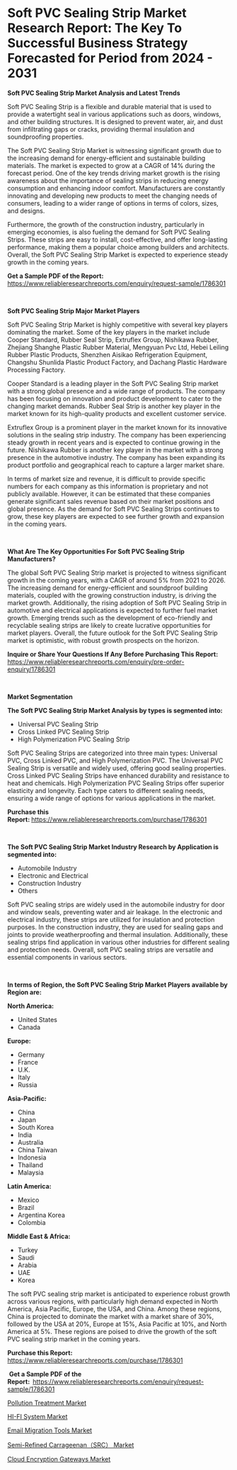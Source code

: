 <p><h1>Soft PVC Sealing Strip Market Research Report: The Key To Successful Business Strategy Forecasted for Period from 2024 - 2031</h1></p><p><strong>Soft PVC Sealing Strip Market Analysis and Latest Trends</strong></p>
<p><p>Soft PVC Sealing Strip is a flexible and durable material that is used to provide a watertight seal in various applications such as doors, windows, and other building structures. It is designed to prevent water, air, and dust from infiltrating gaps or cracks, providing thermal insulation and soundproofing properties.</p><p>The Soft PVC Sealing Strip Market is witnessing significant growth due to the increasing demand for energy-efficient and sustainable building materials. The market is expected to grow at a CAGR of 14% during the forecast period. One of the key trends driving market growth is the rising awareness about the importance of sealing strips in reducing energy consumption and enhancing indoor comfort. Manufacturers are constantly innovating and developing new products to meet the changing needs of consumers, leading to a wider range of options in terms of colors, sizes, and designs.</p><p>Furthermore, the growth of the construction industry, particularly in emerging economies, is also fueling the demand for Soft PVC Sealing Strips. These strips are easy to install, cost-effective, and offer long-lasting performance, making them a popular choice among builders and architects. Overall, the Soft PVC Sealing Strip Market is expected to experience steady growth in the coming years.</p></p>
<p><strong>Get a Sample PDF of the Report:&nbsp;</strong> <a href="https://www.reliableresearchreports.com/enquiry/request-sample/1786301">https://www.reliableresearchreports.com/enquiry/request-sample/1786301</a></p>
<p>&nbsp;</p>
<p><strong>Soft PVC Sealing Strip Major Market Players</strong></p>
<p><p>Soft PVC Sealing Strip Market is highly competitive with several key players dominating the market. Some of the key players in the market include Cooper Standard, Rubber Seal Strip, Extruflex Group, Nishikawa Rubber, Zhejiang Shanghe Plastic Rubber Material, Mengyuan Pvc Ltd, Hebei Leiling Rubber Plastic Products, Shenzhen Aisikao Refrigeration Equipment, Changshu Shunlida Plastic Product Factory, and Dachang Plastic Hardware Processing Factory.</p><p>Cooper Standard is a leading player in the Soft PVC Sealing Strip market with a strong global presence and a wide range of products. The company has been focusing on innovation and product development to cater to the changing market demands. Rubber Seal Strip is another key player in the market known for its high-quality products and excellent customer service.</p><p>Extruflex Group is a prominent player in the market known for its innovative solutions in the sealing strip industry. The company has been experiencing steady growth in recent years and is expected to continue growing in the future. Nishikawa Rubber is another key player in the market with a strong presence in the automotive industry. The company has been expanding its product portfolio and geographical reach to capture a larger market share.</p><p>In terms of market size and revenue, it is difficult to provide specific numbers for each company as this information is proprietary and not publicly available. However, it can be estimated that these companies generate significant sales revenue based on their market positions and global presence. As the demand for Soft PVC Sealing Strips continues to grow, these key players are expected to see further growth and expansion in the coming years.</p></p>
<p>&nbsp;</p>
<p><strong>What Are The Key Opportunities For Soft PVC Sealing Strip Manufacturers?</strong></p>
<p><p>The global Soft PVC Sealing Strip market is projected to witness significant growth in the coming years, with a CAGR of around 5% from 2021 to 2026. The increasing demand for energy-efficient and soundproof building materials, coupled with the growing construction industry, is driving the market growth. Additionally, the rising adoption of Soft PVC Sealing Strip in automotive and electrical applications is expected to further fuel market growth. Emerging trends such as the development of eco-friendly and recyclable sealing strips are likely to create lucrative opportunities for market players. Overall, the future outlook for the Soft PVC Sealing Strip market is optimistic, with robust growth prospects on the horizon.</p></p>
<p><strong>Inquire or Share Your Questions If Any Before Purchasing This Report:</strong> <a href="https://www.reliableresearchreports.com/enquiry/pre-order-enquiry/1786301">https://www.reliableresearchreports.com/enquiry/pre-order-enquiry/1786301</a></p>
<p>&nbsp;</p>
<p><strong>Market Segmentation</strong></p>
<p><strong>The Soft PVC Sealing Strip Market Analysis by types is segmented into:</strong></p>
<p><ul><li>Universal PVC Sealing Strip</li><li>Cross Linked PVC Sealing Strip</li><li>High Polymerization PVC Sealing Strip</li></ul></p>
<p><p>Soft PVC Sealing Strips are categorized into three main types: Universal PVC, Cross Linked PVC, and High Polymerization PVC. The Universal PVC Sealing Strip is versatile and widely used, offering good sealing properties. Cross Linked PVC Sealing Strips have enhanced durability and resistance to heat and chemicals. High Polymerization PVC Sealing Strips offer superior elasticity and longevity. Each type caters to different sealing needs, ensuring a wide range of options for various applications in the market.</p></p>
<p><strong>Purchase this Report:&nbsp;</strong><a href="https://www.reliableresearchreports.com/purchase/1786301">https://www.reliableresearchreports.com/purchase/1786301</a></p>
<p>&nbsp;</p>
<p><strong>The Soft PVC Sealing Strip Market Industry Research by Application is segmented into:</strong></p>
<p><ul><li>Automobile Industry</li><li>Electronic and Electrical</li><li>Construction Industry</li><li>Others</li></ul></p>
<p><p>Soft PVC sealing strips are widely used in the automobile industry for door and window seals, preventing water and air leakage. In the electronic and electrical industry, these strips are utilized for insulation and protection purposes. In the construction industry, they are used for sealing gaps and joints to provide weatherproofing and thermal insulation. Additionally, these sealing strips find application in various other industries for different sealing and protection needs. Overall, soft PVC sealing strips are versatile and essential components in various sectors.</p></p>
<p>&nbsp;</p>
<p><strong>In terms of Region, the Soft PVC Sealing Strip Market Players available by Region are:</strong></p>
<p>
    <p> <strong> North America: </strong>
        <ul>
            <li>United States</li>
            <li>Canada</li>
        </ul>
        </p> 
    <p> <strong> Europe: </strong>
        <ul>
            <li>Germany</li>
            <li>France</li>
            <li>U.K.</li>
            <li>Italy</li>
            <li>Russia</li>
        </ul>
        </p> 
    <p> <strong> Asia-Pacific: </strong>
        <ul>
            <li>China</li>
            <li>Japan</li>
            <li>South Korea</li>
            <li>India</li>
            <li>Australia</li>
            <li>China Taiwan</li>
            <li>Indonesia</li>
            <li>Thailand</li>
            <li>Malaysia</li>
        </ul>
        </p> 
    <p> <strong> Latin America: </strong>
        <ul>
            <li>Mexico</li>
            <li>Brazil</li>
            <li>Argentina Korea</li>
            <li>Colombia</li>
        </ul>
        </p> 
    <p> <strong> Middle East & Africa: </strong>
        <ul>
            <li>Turkey</li>
            <li>Saudi</li>
            <li>Arabia</li>
            <li>UAE</li>
            <li>Korea</li>
        </ul>
    </p>
    </p>
<p><p>The soft PVC sealing strip market is anticipated to experience robust growth across various regions, with particularly high demand expected in North America, Asia Pacific, Europe, the USA, and China. Among these regions, China is projected to dominate the market with a market share of 30%, followed by the USA at 20%, Europe at 15%, Asia Pacific at 10%, and North America at 5%. These regions are poised to drive the growth of the soft PVC sealing strip market in the coming years.</p></p>
<p><strong>Purchase this Report: </strong><a href="https://www.reliableresearchreports.com/purchase/1786301">https://www.reliableresearchreports.com/purchase/1786301</a></p>
<p>&nbsp;<strong>Get a Sample PDF of the Report:&nbsp;&nbsp;</strong><a href="https://www.reliableresearchreports.com/enquiry/request-sample/1786301">https://www.reliableresearchreports.com/enquiry/request-sample/1786301</a></p>
<p><strong></strong></p>
<p><p><a href="https://medium.com/@anamariaagolli86/pollution-treatment-market-furnishes-information-on-market-share-market-trends-and-market-growth-4e06fe86d8c7">Pollution Treatment Market</a></p><p><a href="https://medium.com/@loririce03/hi-fi-system-market-competitive-analysis-market-trends-and-forecast-to-2031-c5d15db8af1c">HI-FI System Market</a></p><p><a href="https://medium.com/@deniseharvey70/email-migration-tools-market-size-reveals-the-best-marketing-channels-in-global-industry-6cc2752b52a8">Email Migration Tools Market</a></p><p><a href="https://github.com/moyahfrancoestellec51j635wcx/Market-Research-Report-List-1/blob/main/semi-refined-carrageenansrc-market.md">Semi-Refined Carrageenan（SRC） Market</a></p><p><a href="https://medium.com/@deniseharvey70/cloud-encryption-gateways-market-competitive-analysis-market-trends-and-forecast-to-2031-e0edd2e1a30c">Cloud Encryption Gateways Market</a></p></p>